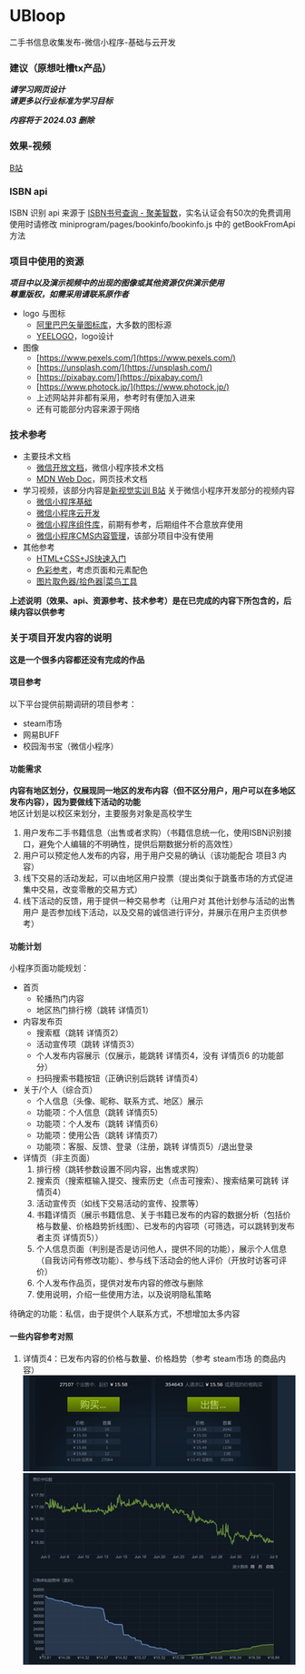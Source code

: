 # UBloop
二手书信息收集发布-微信小程序-基础与云开发


### 建议（原想吐槽tx产品）

***请学习网页设计***  
***请更多以行业标准为学习目标***


***内容将于 2024.03 删除***


### 效果-视频

[B站](https://www.bilibili.com/video/BV1nu4y1v79s/)

### ISBN api

ISBN 识别 api 来源于 [ISBN书号查询 - 聚美智数](https://www.jumdata.com/product/code/isbn_query)，实名认证会有50次的免费调用
使用时请修改 miniprogram/pages/bookinfo/bookinfo.js 中的 getBookFromApi 方法

### 项目中使用的资源

***项目中以及演示视频中的出现的图像或其他资源仅供演示使用***  
***尊重版权，如需采用请联系原作者***  

- logo 与图标
  - [阿里巴巴矢量图标库](https://www.iconfont.cn/)，大多数的图标源  
  - [YEELOGO](https://www.qingnian8.com/)，logo设计  
- 图像  
  - [https://www.pexels.com/](https://www.pexels.com/)  
  - [https://unsplash.com/](https://unsplash.com/)  
  - [https://pixabay.com/](https://pixabay.com/)  
  - [https://www.photock.jp/](https://www.photock.jp/)  
  - 上述网站并非都有采用，参考时有便加入进来  
  - 还有可能部分内容来源于网络  

### 技术参考

- 主要技术文档  
  - [微信开放文档](https://developers.weixin.qq.com/miniprogram/dev/framework/)，微信小程序技术文档  
  - [MDN Web Doc](https://developer.mozilla.org/zh-CN/)，网页技术文档  
- 学习视频，该部分内容是[新视觉实训 B站](https://space.bilibili.com/505082994) 关于微信小程序开发部分的视频内容  
  - [微信小程序基础](https://www.bilibili.com/video/BV1WQ4y1T7D8)  
  - [微信小程序云开发](https://www.bilibili.com/video/BV12z4y1R77r)  
  - [微信小程序组件库](https://www.bilibili.com/video/BV18V411C7VV)，前期有参考，后期组件不合意放弃使用  
  - [微信小程序CMS内容管理](https://www.bilibili.com/video/BV1HA411N7eG)，该部分项目中没有使用  
- 其他参考  
  - [HTML+CSS+JS快速入门](https://blog.csdn.net/weixin_45953673/article/details/120040896)  
  - [色彩参考](https://blog.csdn.net/weixin_39417767/article/details/85003192)，考虑页面和元素配色  
  - [图片取色器/拾色器|菜鸟工具](https://c.runoob.com/front-end/6214/#90a4ae)


**上述说明（效果、api、资源参考、技术参考）是在已完成的内容下所包含的，后续内容以供参考**

### 关于项目开发内容的说明

**这是一个很多内容都还没有完成的作品**  

#### 项目参考

以下平台提供前期调研的项目参考：
- steam市场
- 网易BUFF
- 校园淘书宝（微信小程序）

#### 功能需求

**内容有地区划分，仅展现同一地区的发布内容（但不区分用户，用户可以在多地区发布内容），因为要做线下活动的功能**  
地区计划是以校区来划分，主要服务对象是高校学生  
 
1. 用户发布二手书籍信息（出售或者求购）（书籍信息统一化，使用ISBN识别接口，避免个人编辑的不明确性，提供后期数据分析的高效性）
2. 用户可以预定他人发布的内容，用于用户交易的确认（该功能配合 项目3 内容）
3. 线下交易的活动发起，可以由地区用户投票（提出类似于跳蚤市场的方式促进集中交易，改变零散的交易方式）
4. 线下活动的反馈，用于提供一种交易参考（让用户对 其他计划参与活动的出售用户 是否参加线下活动，以及交易的诚信进行评分，并展示在用户主页供参考）

#### 功能计划

小程序页面功能规划：

- 首页
  - 轮播热门内容
  - 地区热门排行榜（跳转 详情页1）
- 内容发布页
  - 搜索框（跳转 详情页2）
  - 活动宣传项（跳转 详情页3）
  - 个人发布内容展示（仅展示，能跳转 详情页4，没有 详情页6 的功能部分）
  - 扫码搜索书籍按钮（正确识别后跳转 详情页4）
- 关于/个人（综合页）
  - 个人信息（头像、昵称、联系方式、地区）展示
  - 功能项：个人信息（跳转 详情页5）
  - 功能项：个人发布（跳转 详情页6）
  - 功能项：使用公告（跳转 详情页7）
  - 功能项：客服、反馈、登录（注册，跳转 详情页5）/退出登录
- 详情页（非主页面）
  1. 排行榜（跳转参数设置不同内容，出售或求购）
  2. 搜索页（搜索框输入提交、搜索历史（点击可搜索）、搜索结果可跳转 详情页4）
  3. 活动宣传页（如线下交易活动的宣传、投票等）
  4. 书籍详情页（展示书籍信息、关于书籍已发布的内容的数据分析（包括价格与数量、价格趋势折线图）、已发布的内容项（可筛选，可以跳转到发布者主页 详情页5））
  5. 个人信息页面（判别是否是访问他人，提供不同的功能），展示个人信息（自我访问有修改功能）、参与线下活动会的他人评价（开放时访客可评价）
  6. 个人发布作品页，提供对发布内容的修改与删除
  7. 使用说明，介绍一些使用方法，以及说明隐私策略

待确定的功能：私信，由于提供个人联系方式，不想增加太多内容
 
#### 一些内容参考对照

1. 详情页4：已发布内容的价格与数量、价格趋势（参考 steam市场 的商品内容）  
![steam市场样例1](./sample/images/steamMarket1.png)  
![steam市场样例1](./sample/images/steamMarket2.png)  

